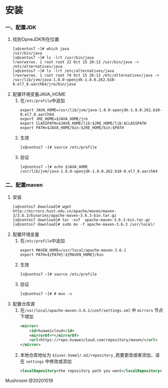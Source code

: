 # 安装
### 一、配置JDK
1.  找到OpneJDK所在位置  
    ```shell
    [x@centos7 ~]# which java
    /usr/bin/java
    [x@centos7 ~]# ls -lrt /usr/bin/java
    lrwxrwxrwx. 1 root root 22 Oct 15 20:13 /usr/bin/java -> /etc/alternatives/java
    [x@centos7 ~]# ls -lrt /etc/alternatives/java
    lrwxrwxrwx. 1 root root 74 Oct 15 20:13 /etc/alternatives/java -> /usr/lib/jvm/java-1.8.0-openjdk-1.8.0.262.b10-0.el7_8.aarch64/jre/bin/java
    ```
2. 配置环境变量JAVA_HOME
    1.  在`/etc/profile`中追加  
        ```shell
        export JAVA_HOME=/usr/lib/jvm/java-1.8.0-openjdk-1.8.0.262.b10-0.el7_8.aarch64
        export JRE_HOME=$JAVA_HOME/jre
        export CLASSPATH=$JAVA_HOME/lib:$JRE_HOME/lib:$CLASSPATH
        export PATH=$JAVA_HOME/bin:$JRE_HOME/bin:$PATH
        ```
    2.  生效
        ```shell
        [x@centos7 ~]# source /etc/profile
        ```
    3.  验证
        ```shell
        [x@centos7 ~]# echo $JAVA_HOME
        /usr/lib/jvm/java-1.8.0-openjdk-1.8.0.262.b10-0.el7_8.aarch64
        ```
### 二、配置maven
1.  安装
    ```shell
    [x@centos7 download]# wget http://mirrors.hust.edu.cn/apache/maven/maven-3/3.6.3/binaries/apache-maven-3.6.3-bin.tar.gz
    [x@centos7 download]# tar -xvf  apache-maven-3.6.3-bin.tar.gz
    [x@centos7 download]# sudo mv -f apache-maven-3.6.3 /usr/local/
    ```     
2.  配置环境变量
    1.  在`/etc/profile`中追加  
        ```shell
        export MAVEN_HOME=/usr/local/apache-maven-3.6.1
        export PATH=${PATH}:${MAVEN_HOME}/bin
        ```
    2.  生效
        ```shell
        [x@centos7 ~]# source /etc/profile
        ```
    3.  验证
        ```shell
        [x@centos7 ~]# # mvn -v
        ```
3.  配置仓库源
    1.  在`/usr/local/apache-maven-3.6.1/conf/settings.xml` 中 `mirrors` 节点下增加
        ```xml
        <mirror>
            <id>huaweicloud</id>
            <mirrorOf>*</mirrorOf>
            <url>https://repo.huaweicloud.com/repository/maven/</url>
        </mirror>
        ```
    2.  本地仓库地址为 `${user.home}/.m2/repository` ,若要更改或者添加，请在 `settings` 中修改或添加 
        ```xml
        <localRepository>the repository path you want</localRepository>
        ```

Mushroom @20201019